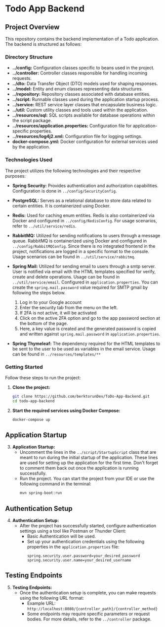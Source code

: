 # Todo App Backend

## Project Overview

This repository contains the backend implementation of a Todo application. The backend is structured as follows:

### Directory Structure

- **../config:** Configuration classes specific to beans used in the project.
- **../controller:** Controller classes responsible for handling incoming requests.
- **../dto:** Data Transfer Object (DTO) models used for shaping responses.
- **../model:** Entity and enum classes representing data structures.
- **../repository:** Repository classes associated with database entities.
- **../script:** Runnable classes used during the application startup process.
- **../service:** REST service layer classes that encapsulate business logic.
- **../util:** Custom utility classes and tools used within the application.
- **../resources/sql:** SQL scripts available for database operations within the script package.
- **../resources/application.properties:** Configuration file for application-specific properties.
- **../resources/log4j2.xml:** Configuration file for logging settings.
- **docker-compose.yml:** Docker configuration for external services used by the application.

### Technologies Used

The project utilizes the following technologies and their respective purposes:

- **Spring Security:** Provides authentication and authorization capabilities. Configuration is done in `../config/SecurityConfig`.
- **PostgreSQL:** Serves as a relational database to store data related to certain entities. It is containerized using Docker.
- **Redis:** Used for caching enum entities. Redis is also containerized via Docker and configured in `../config/RedisConfig`. For usage scenarios, refer to `../util/service/redis`.
- **RabbitMQ:** Utilized for sending notifications to users through a message queue. RabbitMQ is containerized using Docker and configured in `../config/RabbitMQConfig`. Since there is no integrated frontend in the project, notifications are logged in a specific format to the console. Usage scenarios can be found in `../util/service/rabbitmq`.
- **Spring Mail:** Utilized for sending email to users through a smtp server. User is notified via email with the HTML templates specified for verify, create and delete operations. Usage can be found in `../util/service/email`. Configured in `application.properties`. You can create the `spring.mail.password` value required for SMTP gmail by following the steps below.

   1. Log in to your Google account
   2. Enter the security tab from the menu on the left.
   3. If 2FA is not active, it will be activated
   4. Click on the active 2FA option and go to the app password section at the bottom of the page.
   5. Here, a key value is created and the generated password is copied and written against `spring.mail.password` in `application.properties`.



- **Spring Thymeleaf:** The dependency required for the HTML templates to be sent to the user to be used as variables in the email service. Usage can be found in `../resources/templates/**`

### Getting Started

Follow these steps to run the project:

1. **Clone the project:**
   ```bash
   git clone https://github.com/berktorunDev/ToDo-App-Backend.git
   cd todo-app-backend

2. **Start the required services using Docker Compose:**
    ```bash
    docker-compose up

## Application Startup

3. **Application Startup:**
   - Uncomment the lines in the `../script/StartupScript` class that are meant to run during the initial startup of the application. These lines are used for setting up the application for the first time. Don't forget to comment them back out once the application is running successfully.
   - Run the project. You can start the project from your IDE or use the following command in the terminal:
     ```bash
     mvn spring-boot:run
     ```

## Authentication Setup

4. **Authentication Setup:**
   - After the project has successfully started, configure authentication settings using a tool like Postman or Thunder Client:
     - Basic Authentication will be used.
     - Set up your authentication credentials using the following properties in the `application.properties` file:
       ```properties
       spring.security.user.password=your_desired_password
       spring.security.user.name=your_desired_username
       ```

## Testing Endpoints

5. **Testing Endpoints:**
   - Once the authentication setup is complete, you can make requests using the following URL format:
     - Example URL: `http://localhost:8080/{controller_path}/{controller_method}`
     - Some endpoints may require specific parameters or request bodies. For more details, refer to the `../controller` package.